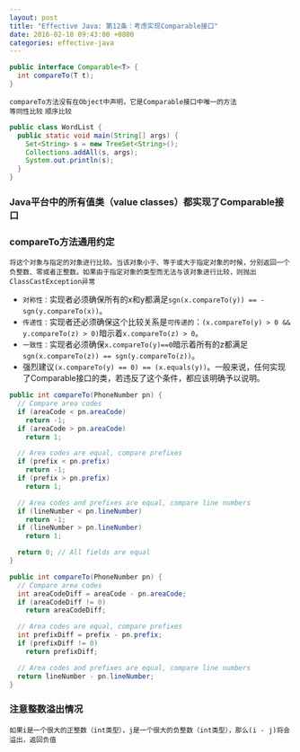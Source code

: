 ```yaml
---
layout: post
title: "Effective Java: 第12条：考虑实现Comparable接口"
date: 2016-02-18 09:43:00 +0800
categories: effective-java
---
```


~~~java
public interface Comparable<T> {
  int compareTo(T t);
}
~~~

`compareTo方法没有在Object中声明，它是Comparable接口中唯一的方法`<br>
`等同性比较` `顺序比较`

~~~java
public class WordList {
  public static void main(String[] args) {
    Set<String> s = new TreeSet<String>();
    Collections.addAll(s, args);
    System.out.println(s);
  }
}
~~~

### Java平台中的所有值类（value classes）都实现了Comparable接口

### compareTo方法通用约定
`将这个对象与指定的对象进行比较。当该对象小于、等于或大于指定对象的时候，分别返回一个负整数、零或者正整数。如果由于指定对象的类型而无法与该对象进行比较，则抛出ClassCastException异常`
* `对称性：`实现者必须确保所有的x和y都满足`sgn(x.compareTo(y)) == -sgn(y.compareTo(x))`。
* `传递性：`实现者还必须确保这个比较关系是`可传递的`：`(x.compareTo(y) > 0 && y.compareTo(z) > 0)`暗示着`x.compareTo(z) > 0`。
* `一致性：`实现者必须确保`x.compareTo(y)==0`暗示着所有的z都满足`sgn(x.compareTo(z)) == sgn(y.compareTo(z))`。
* 强烈建议`(x.compareTo(y) == 0) == (x.equals(y))`。一般来说，任何实现了Comparable接口的类，若违反了这个条件，都应该明确予以说明。

~~~java
public int compareTo(PhoneNumber pn) {
  // Compare area codes
  if (areaCode < pn.areaCode)
    return -1;
  if (areaCode > pn.areaCode)
    return 1;

  // Area codes are equal, compare prefixes
  if (prefix < pn.prefix)
    return -1;
  if (prefix > pn.prefix)
    return 1;

  // Area codes and prefixes are equal, compare line numbers
  if (lineNumber < pn.lineNumber)
    return -1;
  if (lineNumber > pn.lineNumber)
    return 1;

  return 0; // All fields are equal
}
~~~

~~~java
public int compareTo(PhoneNumber pn) {
  // Compare area codes
  int areaCodeDiff = areaCode - pn.areaCode;
  if (areaCodeDiff != 0)
    return areaCodeDiff;

  // Area codes are equal, compare prefixes
  int prefixDiff = prefix - pn.prefix;
  if (prefixDiff != 0)
    return prefixDiff;

  // Area codes and prefixes are equal, compare line numbers
  return lineNumber - pn.lineNumber;
}
~~~

### 注意整数溢出情况
`如果i是一个很大的正整数（int类型），j是一个很大的负整数（int类型），那么(i - j)将会溢出，返回负值`
